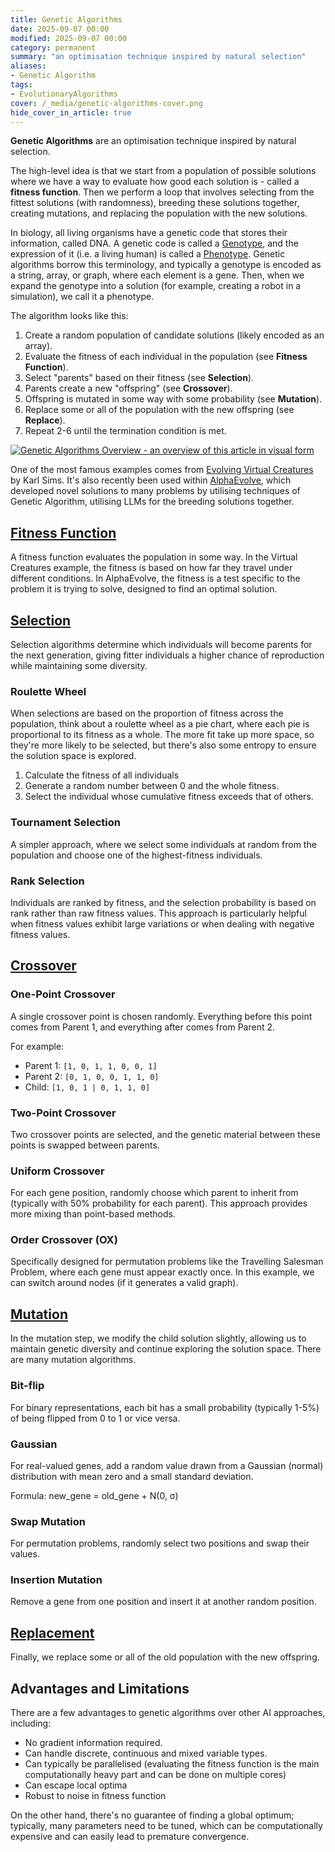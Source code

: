 ```yaml
---
title: Genetic Algorithms
date: 2025-09-07 00:00
modified: 2025-09-07 00:00
category: permanent
summary: "an optimisation technique inspired by natural selection"
aliases:
- Genetic Algorithm
tags:
- EvolutionaryAlgorithms
cover: /_media/genetic-algorithms-cover.png
hide_cover_in_article: true
---
```


**Genetic Algorithms** are an optimisation technique inspired by natural selection.

The high-level idea is that we start from a population of possible solutions where we have a way to evaluate how good each solution is - called a **fitness function**. Then we perform a loop that involves selecting from the fittest solutions (with randomness), breeding these solutions together, creating mutations, and replacing the population with the new solutions.

In biology, all living organisms have a genetic code that stores their information, called DNA. A genetic code is called a [Genotype](genotype.md), and the expression of it (i.e. a living human) is called a [Phenotype](phenotype.md). Genetic algorithms borrow this terminology, and typically a genotype is encoded as a string, array, or graph, where each element is a gene. Then, when we expand the genotype into a solution (for example, creating a robot in a simulation), we call it a phenotype.

The algorithm looks like this:

1. Create a random population of candidate solutions (likely encoded as an array).
2. Evaluate the fitness of each individual in the population (see **Fitness Function**).
3. Select "parents" based on their fitness (see **Selection**).
4. Parents create a new "offspring" (see **Crossover**).
5. Offspring is mutated in some way with some probability (see **Mutation**).
6. Replace some or all of the population with the new offspring (see **Replace**).
7. Repeat 2-6 until the termination condition is met.

<a href="_media/genetic-algorithms-overview.png" target="_blank">
  <img src="_media/genetic-algorithms-overview.png" alt="Genetic Algorithms Overview - an overview of this article in visual form"  style="max-width: 100%" />
</a>

One of the most famous examples comes from [Evolving Virtual Creatures](../../../permanent/evolving-virtual-creatures.md) by Karl Sims. It's also recently been used within [AlphaEvolve](../reference/papers/alphaevolve-a-coding-agent-for-scientific-and-algorithmic-discovery.md), which developed novel solutions to many problems by utilising techniques of Genetic Algorithm, utilising LLMs for the breeding solutions together.

## [Fitness Function](../../../permanent/fitness-function.md)

A fitness function evaluates the population in some way. In the Virtual Creatures example, the fitness is based on how far they travel under different conditions. In AlphaEvolve, the fitness is a test specific to the problem it is trying to solve, designed to find an optimal solution.

## [Selection](../../../permanent/selection.md)

Selection algorithms determine which individuals will become parents for the next generation, giving fitter individuals a higher chance of reproduction while maintaining some diversity.

### Roulette Wheel

When selections are based on the proportion of fitness across the population, think about a roulette wheel as a pie chart, where each pie is proportional to its fitness as a whole. The more fit take up more space, so they're more likely to be selected, but there's also some entropy to ensure the solution space is explored.

1. Calculate the fitness of all individuals
2. Generate a random number between 0 and the whole fitness.
3. Select the individual whose cumulative fitness exceeds that of others.

### Tournament Selection

A simpler approach, where we select some individuals at random from the population and choose one of the highest-fitness individuals.

### Rank Selection

Individuals are ranked by fitness, and the selection probability is based on rank rather than raw fitness values. This approach is particularly helpful when fitness values exhibit large variations or when dealing with negative fitness values.

## [Crossover](crossover.md)

### One-Point Crossover

A single crossover point is chosen randomly. Everything before this point comes from Parent 1, and everything after comes from Parent 2.

For example:

- Parent 1: `[1, 0, 1, 1, 0, 0, 1]`
- Parent 2: `[0, 1, 0, 0, 1, 1, 0]`
- Child: `[1, 0, 1 | 0, 1, 1, 0]`

### Two-Point Crossover

Two crossover points are selected, and the genetic material between these points is swapped between parents.

### Uniform Crossover

For each gene position, randomly choose which parent to inherit from (typically with 50% probability for each parent). This approach provides more mixing than point-based methods.

### Order Crossover (OX)

Specifically designed for permutation problems like the Travelling Salesman Problem, where each gene must appear exactly once. In this example, we can switch around nodes (if it generates a valid graph).

## [Mutation](mutation.md)

In the mutation step, we modify the child solution slightly, allowing us to maintain genetic diversity and continue exploring the solution space. There are many mutation algorithms.

### Bit-flip

For binary representations, each bit has a small probability (typically 1-5%) of being flipped from 0 to 1 or vice versa.

### Gaussian

For real-valued genes, add a random value drawn from a Gaussian (normal) distribution with mean zero and a small standard deviation.

Formula: new_gene = old_gene + N(0, σ)

### Swap Mutation

For permutation problems, randomly select two positions and swap their values.

### Insertion Mutation

Remove a gene from one position and insert it at another random position.

## [Replacement](replacement.md)

Finally, we replace some or all of the old population with the new offspring.

## Advantages and Limitations

There are a few advantages to genetic algorithms over other AI approaches, including:
* No gradient information required.
* Can handle discrete, continuous and mixed variable types.
* Can typically be parallelised (evaluating the fitness function is the main computationally heavy part and can be done on multiple cores)
* Can escape local optima
* Robust to noise in fitness function

On the other hand, there's no guarantee of finding a global optimum; typically, many parameters need to be tuned, which can be computationally expensive and can easily lead to premature convergence.